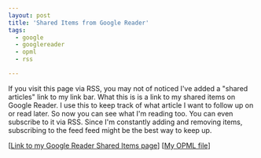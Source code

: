 ```yaml
---
layout: post
title: 'Shared Items from Google Reader'
tags:
  - google
  - googlereader
  - opml
  - rss

---
```


If you visit this page via RSS, you may not of noticed I've added a "shared articles" link to my link bar. What this is is a link to my shared items on Google Reader. I use this to keep track of what article I want to follow up on or read later. So now you can see what I'm reading too. You can even subscribe to it via RSS. Since I'm constantly adding and removing items, subscribing to the feed feed might be the best way to keep up.

[<a href="http://www.google.com/reader/shared/17007536064916393533">Link to my Google Reader Shared Items page</a>]
[<a href="http://share.opml.org/viewsharedfeeds/?user_id=5735">My OPML file</a>]

<!-- technorati tags start -->
<!-- technorati tags end -->
